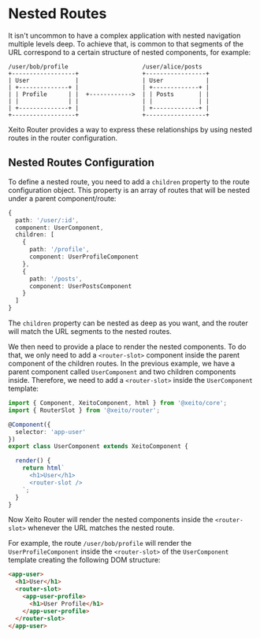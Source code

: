 # Nested Routes

It isn't uncommon to have a complex application with nested navigation multiple levels deep. To achieve that, is common to that segments 
of the URL correspond to a certain structure of nested components, for example:

```
/user/bob/profile                     /user/alice/posts
+------------------+                  +-----------------+
| User             |                  | User            |
| +--------------+ |                  | +-------------+ |
| | Profile      | |  +------------>  | | Posts       | |
| |              | |                  | |             | |
| +--------------+ |                  | +-------------+ |
+------------------+                  +-----------------+
```

Xeito Router provides a way to express these relationships by using nested routes in the router configuration.

## Nested Routes Configuration

To define a nested route, you need to add a `children` property to the route configuration object. This property is an array of
routes that will be nested under a parent component/route:

```typescript
{
  path: '/user/:id',
  component: UserComponent,
  children: [
    {
      path: '/profile',
      component: UserProfileComponent
    },
    {
      path: '/posts',
      component: UserPostsComponent
    }
  ]
}
```
The `children` property can be nested as deep as you want, and the router will match the URL segments to the nested routes.

We then need to provide a place to render the nested components. To do that, we only need to add a `<router-slot>` component inside the parent component
of the children routes. In the previous example, we have a parent component called `UserComponent` and two children components inside. Therefore, we need to add
a `<router-slot>` inside the `UserComponent` template:

```typescript
import { Component, XeitoComponent, html } from '@xeito/core';
import { RouterSlot } from '@xeito/router';

@Component({
  selector: 'app-user'
})
export class UserComponent extends XeitoComponent {

  render() {
    return html`
      <h1>User</h1>
      <router-slot />
    `;
  }
}
```
Now Xeito Router will render the nested components inside the `<router-slot>` whenever the URL matches the nested route.

For example, the route `/user/bob/profile` will render the `UserProfileComponent` inside the `<router-slot>` of the `UserComponent` template 
creating the following DOM structure:

```html
<app-user>
  <h1>User</h1>
  <router-slot>
    <app-user-profile>
      <h1>User Profile</h1>
    </app-user-profile>
  </router-slot>
</app-user>
```
